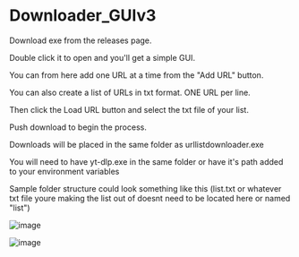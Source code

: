 # Downloader_GUIv3
Download exe from the releases page. 

Double click it to open and you'll get a simple GUI. 

You can from here add one URL at a time from the "Add URL" button.

You can also create a list of URLs in txt format. ONE URL per line. 

Then click the Load URL button and select the txt file of your list.

Push download to begin the process.

Downloads will be placed in the same folder as urllistdownloader.exe

You will need to have yt-dlp.exe in the same folder or have it's path added to your environment variables

Sample folder structure could look something like this (list.txt or whatever txt file youre making the list out of doesnt need to be located here or named "list")

![image](https://user-images.githubusercontent.com/55998857/235359927-62859423-eb60-46d4-b321-3b9e2c5149aa.png)

![image](https://user-images.githubusercontent.com/55998857/235358959-b712254c-8387-4ea8-887a-8d6052bd49a4.png)


